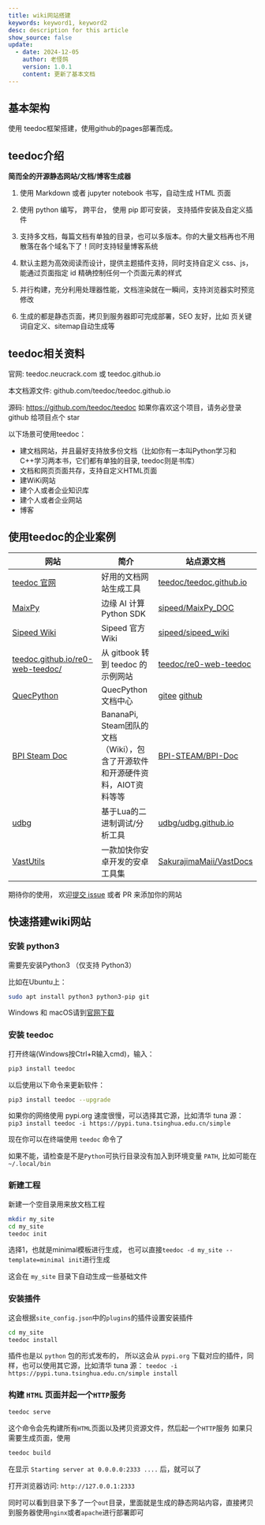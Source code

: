 ```yaml
---
title: wiki网站搭建
keywords: keyword1, keyword2
desc: description for this article
show_source: false
update:
  - date: 2024-12-05
    author: 老怪鸽
    version: 1.0.1
    content: 更新了基本文档
---
```


## 基本架构

使用 teedoc框架搭建，使用github的pages部署而成。

## teedoc介绍

**简而全的开源静态网站/文档/博客生成器**

1. 使用  Markdown 或者 jupyter notebook 书写，自动生成 HTML 页面

2. 使用 python 编写， 跨平台， 使用 pip 即可安装， 支持插件安装及自定义插件

3. 支持多文档，每篇文档有单独的目录，也可以多版本。你的大量文档再也不用散落在各个域名下了！同时支持轻量博客系统

4. 默认主题为高效阅读而设计，提供主题插件支持，同时支持自定义 css、js，能通过页面指定 id 精确控制任何一个页面元素的样式

5. 并行构建，充分利用处理器性能，文档渲染就在一瞬间，支持浏览器实时预览修改

6. 生成的都是静态页面，拷贝到服务器即可完成部署，SEO 友好，比如 页关键词自定义、sitemap自动生成等

## teedoc相关资料

官网: teedoc.neucrack.com 或 teedoc.github.io

本文档源文件: github.com/teedoc/teedoc.github.io

源码: https://github.com/teedoc/teedoc 如果你喜欢这个项目，请务必登录 github 给项目点个 star

以下场景可使用teedoc：

* 建文档网站，并且最好支持放多份文档（比如你有一本叫Python学习和C++学习两本书，它们都有单独的目录, teedoc则是书库）
* 文档和网页页面共存，支持自定义HTML页面
* 建WiKi网站
* 建个人或者企业知识库
* 建个人或者企业网站
* 博客

## 使用teedoc的企业案例


| 网站 | 简介 | 站点源文档 |
| ---- | --- | --- |
|[teedoc 官网](https://teedoc.github.io) | 好用的文档网站生成工具 | [teedoc/teedoc.github.io](https://github.com/teedoc/teedoc.github.io) |
|[MaixPy](https://maixpy.sipeed.com)     |  边缘 AI 计算 Python SDK | [sipeed/MaixPy_DOC](https://github.com/sipeed/MaixPy_DOC) |
|[Sipeed Wiki](https://wiki.sipeed.com)  | Sipeed 官方Wiki | [sipeed/sipeed_wiki](https://github.com/sipeed/sipeed_wiki) |
|[teedoc.github.io/re0-web-teedoc/](https://teedoc.github.io/re0-web-teedoc/) | 从 gitbook 转到 teedoc 的示例网站 | [teedoc/re0-web-teedoc](https://github.com/teedoc/re0-web-teedoc) |
|[QuecPython](https://python.quectel.com/doc/) | QuecPython 文档中心 | [gitee](https://gitee.com/quecpython/Community-document) [github](https://github.com/quecpython/Community-document)  |
| [BPI Steam Doc](https://bpi-steam.com/)             | BananaPi, Steam团队的文档（Wiki），包含了开源软件和开源硬件资料，AIOT资料等等 | [BPI-STEAM/BPI-Doc](https://github.com/BPI-STEAM/BPI-Doc) |
| [udbg](https://udbg.github.io/) |  基于Lua的二进制调试/分析工具 | [udbg/udbg.github.io](https://github.com/udbg/udbg.github.io) |
| [VastUtils](https://sakurajimamaii.github.io/VastDocs/) | 一款加快你安卓开发的安卓工具集 | [SakurajimaMaii/VastDocs](https://github.com/SakurajimaMaii/VastDocs) |

期待你的使用， 欢迎[提交 issue](https://github.com/teedoc/teedoc.github.io/issues) 或者 PR 来添加你的网站

## 快速搭建wiki网站

### 安装 python3

需要先安装Python3 （仅支持 Python3）

比如在Ubuntu上：

```sh
sudo apt install python3 python3-pip git
```
Windows 和 macOS请到[官网下载](https://www.python.org/downloads/)

### 安装 teedoc

打开终端(Windows按Ctrl+R输入cmd)，输入：

```sh
pip3 install teedoc
```

以后使用以下命令来更新软件：

```sh
pip3 install teedoc --upgrade
```
如果你的网络使用 pypi.org 速度很慢，可以选择其它源，比如清华 tuna 源： `pip3 install teedoc -i https://pypi.tuna.tsinghua.edu.cn/simple`

现在你可以在终端使用 `teedoc` 命令了

如果不能，请检查是不是`Python`可执行目录没有加入到环境变量 `PATH`,
比如可能在 `~/.local/bin`

### 新建工程

新建一个空目录用来放文档工程

```sh
mkdir my_site
cd my_site
teedoc init
```
选择1，也就是minimal模板进行生成， 也可以直接`teedoc -d my_site --template=minimal init`进行生成

这会在 `my_site` 目录下自动生成一些基础文件


### 安装插件

这会根据`site_config.json`中的`plugins`的插件设置安装插件

```sh
cd my_site
teedoc install
```
插件也是以 `python` 包的形式发布的， 所以这会从 `pypi.org` 下载对应的插件，同样，也可以使用其它源，比如清华 tuna 源： `teedoc -i https://pypi.tuna.tsinghua.edu.cn/simple install`


### 构建 `HTML` 页面并起一个`HTTP`服务

```sh
teedoc serve
```
这个命令会先构建所有`HTML`页面以及拷贝资源文件，然后起一个`HTTP`服务
如果只需要生成页面，使用

```sh
teedoc build
```
在显示 `Starting server at 0.0.0.0:2333 ....` 后，就可以了

打开浏览器访问: `http://127.0.0.1:2333`

同时可以看到目录下多了一个`out`目录，里面就是生成的静态网站内容，直接拷贝到服务器使用`nginx`或者`apache`进行部署即可